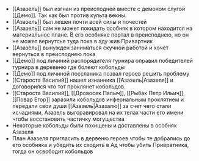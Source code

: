 
* [[Азазель]] был изгнан из преисподней вместе с демоном слугой [[Демо]]. Так как был против культа векны.
* [[Азазель]] был лешен почти всей силы и почестей
* [[Азазель]] сам не может покидать особняк в котором находится на материальнос плане. В его особняке портал в преисподнею, но он не может вернутсья туда пока в аду жив Привартник
* [[Азазель]] вынужден заниматься скучной работой и хочет вернуться в преисподнею пока
* [[Демо]] под личиний распорядителя турнира оправил победителей турнира в деревеню где болеют кобольды
* [[Демо]] под личиной поссланика позвал героев решить проблему
* [[Староста Василий]] нашел изнанника [[Азазель|Азазеля]] и договорился что тот проклянет кобольдов.
* [[Староста Василий]], [[Дровосек Палыч]], [[Рыбак Петр Ильич]], [[Повар Егор]] заразили кобольдов инфернальным проклятием и передали свои души [[Азазель|Азазалю]] за счет чего стали исчадиями, Азазель выгоравировал на их телах части его имени чтобы восстановить частичку могущества
* Некоторые кобольды были похищены и доставлены в особняк Азазеля
* План Азазеля пригласить в дервеню героев чтобы те добрались до его особняка и убедить их сходить в Ад чтобы убить Привратника, тогда он освободит кобольдов